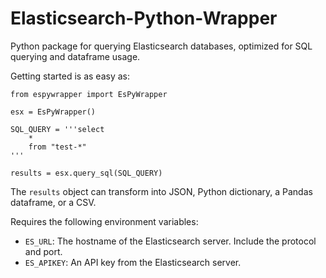 # Elasticsearch-Python-Wrapper
Python package for querying Elasticsearch databases, optimized for SQL querying and dataframe usage.

Getting started is as easy as:
```
from espywrapper import EsPyWrapper

esx = EsPyWrapper()

SQL_QUERY = '''select
    *
    from "test-*"
'''

results = esx.query_sql(SQL_QUERY)
```

The `results` object can transform into JSON, Python dictionary, a Pandas dataframe, or a CSV.

Requires the following environment variables:
- `ES_URL`: The hostname of the Elasticsearch server. Include the protocol and port.
- `ES_APIKEY`: An API key from the Elasticsearch server.